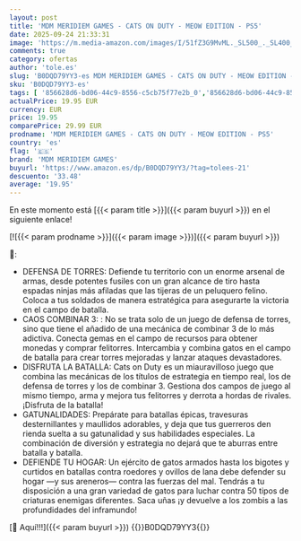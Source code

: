 ```yaml
---
layout: post
title: 'MDM MERIDIEM GAMES - CATS ON DUTY - MEOW EDITION - PS5'
date: 2025-09-24 21:33:31
image: 'https://m.media-amazon.com/images/I/51fZ3G9MvML._SL500_._SL400_.jpg'
comments: true
category: ofertas
author: 'tole.es'
slug: 'B0DQD79YY3-es MDM MERIDIEM GAMES - CATS ON DUTY - MEOW EDITION - PS5'
sku: 'B0DQD79YY3-es'
tags: [ '856628d6-bd06-44c9-8556-c5cb75f77e2b_0','856628d6-bd06-44c9-8556-c5cb75f77e2b_2201','856628d6-bd06-44c9-8556-c5cb75f77e2b_3601','Arborist Merchandising Root','Hardware y juegos para PlayStation 5','Juegos para PlayStation 5','Preventa de Videojuegos','Self Service','Special Features Stores','Videojuegos','Videojuegos más esperados','mdm meridiem games','ps5','🇪🇸', ]
actualPrice: 19.95 EUR
currency: EUR
price: 19.95
comparePrice: 29.99 EUR
prodname: 'MDM MERIDIEM GAMES - CATS ON DUTY - MEOW EDITION - PS5'
country: 'es'
flag: '🇪🇸'
brand: 'MDM MERIDIEM GAMES'
buyurl: 'https://www.amazon.es/dp/B0DQD79YY3/?tag=tolees-21'
descuento: '33.48'
average: '19.95'
---
```


En este momento está [{{< param title >}}]({{< param buyurl >}}) en el siguiente enlace!

[![{{< param prodname >}}]({{< param image >}})]({{< param buyurl >}})

🔎:

- DEFENSA DE TORRES: Defiende tu territorio con un enorme arsenal de armas, desde potentes fusiles con un gran alcance de tiro hasta espadas ninjas más afiladas que las tijeras de un peluquero felino. Coloca a tus soldados de manera estratégica para asegurarte la victoria en el campo de batalla.
- CAOS COMBINAR 3: : No se trata solo de un juego de defensa de torres, sino que tiene el añadido de una mecánica de combinar 3 de lo más adictiva. Conecta gemas en el campo de recursos para obtener monedas y comprar felitorres. Intercambia y combina gatos en el campo de batalla para crear torres mejoradas y lanzar ataques devastadores.
- DISFRUTA LA BATALLA: Cats on Duty es un miauravilloso juego que combina las mecánicas de los títulos de estrategia en tiempo real, los de defensa de torres y los de combinar 3. Gestiona dos campos de juego al mismo tiempo, arma y mejora tus felitorres y derrota a hordas de rivales. ¡Disfruta de la batalla!
- GATUNALIDADES: Prepárate para batallas épicas, travesuras desternillantes y maullidos adorables, y deja que tus guerreros den rienda suelta a su gatunalidad y sus habilidades especiales. La combinación de diversión y estrategia no dejará que te aburras entre batalla y batalla.
- DEFIENDE TU HOGAR: Un ejército de gatos armados hasta los bigotes y curtidos en batallas contra roedores y ovillos de lana debe defender su hogar —y sus areneros— contra las fuerzas del mal. Tendrás a tu disposición a una gran variedad de gatos para luchar contra 50 tipos de criaturas enemigas diferentes. Saca uñas ¡y devuelve a los zombis a las profundidades del inframundo!

[🛒 Aquí!!!]({{< param buyurl >}})
{{<world>}}B0DQD79YY3{{</world>}}

